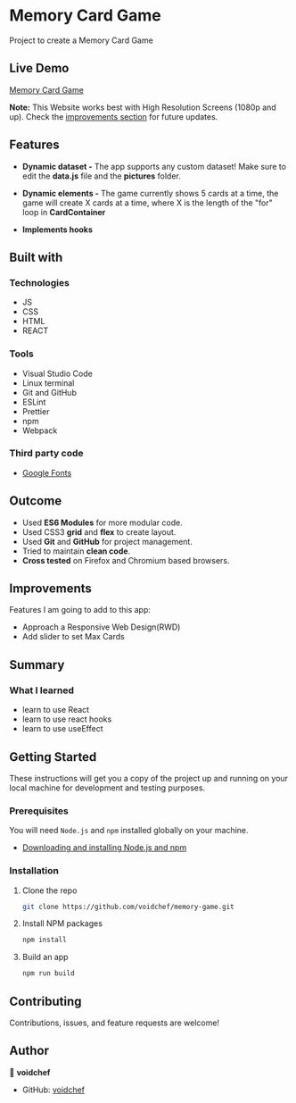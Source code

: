 # Memory Card Game

Project to create a Memory Card Game

## Live Demo

[Memory Card Game](https://voidchef.github.io/memory-game/)

**Note:** This Website works best with High Resolution Screens (1080p and up). Check the [improvements section](#improvements) for future updates.

## Features

- **Dynamic dataset -** The app supports any custom dataset! Make sure to edit the **data.js** file and the **pictures** folder.

- **Dynamic elements -** The game currently shows 5 cards at a time, the game will create X cards at a time, where X is the length of the "for" loop in **CardContainer**

- **Implements hooks**

## Built with

### Technologies

- JS
- CSS
- HTML
- REACT

### Tools

- Visual Studio Code
- Linux terminal
- Git and GitHub
- ESLint
- Prettier
- npm
- Webpack

### Third party code

- [Google Fonts](https://fonts.google.com/)

## Outcome

- Used **ES6 Modules** for more modular code.
- Used CSS3 **grid** and **flex** to create layout.
- Used **Git** and **GitHub** for project management.
- Tried to maintain **clean code**.
- **Cross tested** on Firefox and Chromium based browsers.

## Improvements

Features I am going to add to this app:

- Approach a Responsive Web Design(RWD)
- Add slider to set Max Cards

## Summary

### What I learned

- learn to use React
- learn to use react hooks
- learn to use useEffect

## Getting Started

These instructions will get you a copy of the project up and running on your local machine for development and testing purposes.

### Prerequisites

You will need `Node.js` and `npm` installed globally on your machine.

- [Downloading and installing Node.js and npm](https://docs.npmjs.com/downloading-and-installing-node-js-and-npm)

### Installation

1. Clone the repo
   ```sh
   git clone https://github.com/voidchef/memory-game.git
   ```
2. Install NPM packages
   ```sh
   npm install
   ```
3. Build an app
   ```sh
   npm run build
   ```

## Contributing

Contributions, issues, and feature requests are welcome!

## Author

👤 **voidchef**

- GitHub: [voidchef](https://github.com/voidchef)
